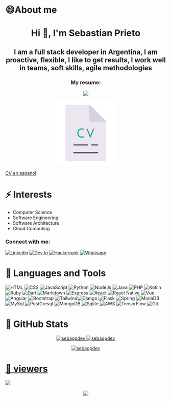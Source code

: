 # 😄About me

<h1 align="center">Hi 👋, I'm Sebastian Prieto</h1>
<h2 align="center">I am a full stack developer in Argentina, I am proactive, flexible, I like to get results, I work well in teams, soft skills, agile methodologies</h2>

<div align="center">
<h3>My resume:</h3>
<img src="https://content.invisioncic.com/p289038/monthly_2020_05/arrow-down.gif.8d9aec7b8f92f2a50a1a64fce1733f3a.gif" height="50px">
  <p>
    <a href="https://github.com/SebaGPDev/SebaGPDev/raw/main/Resume/build/Sebastian_Prieto_CV.pdf" target="blank"></a>
    <img src="./img/cv.gif" height = "200px"/>
  </p>
</div>

<div>
  <a href="https://github.com/SebaGPDev/SebaGPDev/raw/main/Resume-Es/build/Sebastian_Prieto_CV.pdf" target="blank">CV en espanol</a>
</div>

# ⚡ Interests

<ul><li>Computer Science</li><li>Software Engineering</li><li>Software Architecture</li><li>Cloud Computing</li></ul>

<h3 align="left">Connect with me:</h3>

[![Linkedin](https://img.shields.io/badge/LinkedIn-0077B5?style=for-the-badge&logo=linkedin&logoColor=white)](https://linkedin.com/in/sebagpdev) [![Dev.to](https://img.shields.io/badge/dev.to-0A0A0A?style=for-the-badge&logo=devdotto&logoColor=white)](https://dev.to/sebagpdev) [![Hackerrank](https://img.shields.io/badge/-Hackerrank-2EC866?style=for-the-badge&logo=HackerRank&logoColor=white)](https://www.hackerrank.com/sebastianprieto1) [![Whatsapp](https://img.shields.io/badge/WhatsApp-25D366?style=for-the-badge&logo=whatsapp&logoColor=white)](https://api.whatsapp.com/message/WWWU7IW4QKIDP1?autoload=1&app_absent=0)

# 🧰 Languages and Tools

![HTML](https://img.shields.io/badge/HTML5-E34F26?style=for-the-badge&logo=html5&logoColor=white) ![CSS](https://img.shields.io/badge/CSS3-1572B6?style=for-the-badge&logo=css3&logoColor=white) ![JavaScript](https://img.shields.io/badge/JavaScript-323330?style=for-the-badge&logo=javascript&logoColor=F7DF1E) ![Python](https://img.shields.io/badge/Python-14354C?style=for-the-badge&logo=python&logoColor=white) ![NodeJs](https://img.shields.io/badge/Node.js-43853D?style=for-the-badge&logo=node.js&logoColor=white) ![Java](https://img.shields.io/badge/Java-ED8B00?style=for-the-badge&logo=openjdk&logoColor=white) ![PHP](https://img.shields.io/badge/PHP-777BB4?style=for-the-badge&logo=php&logoColor=white) ![Kotlin](https://img.shields.io/badge/Kotlin-0095D5?&style=for-the-badge&logo=kotlin&logoColor=white) ![Ruby](https://img.shields.io/badge/Ruby-CC342D?style=for-the-badge&logo=ruby&logoColor=white) ![Dart](https://img.shields.io/badge/Dart-0175C2?style=for-the-badge&logo=dart&logoColor=white) ![Markdown](https://img.shields.io/badge/Markdown-000000?style=for-the-badge&logo=markdown&logoColor=white) ![Express](https://img.shields.io/badge/Express.js-404D59?style=for-the-badge) ![React](https://img.shields.io/badge/React-20232A?style=for-the-badge&logo=react&logoColor=61DAFB) ![React Native](https://img.shields.io/badge/React_Native-20232A?style=for-the-badge&logo=react&logoColor=61DAFB) ![Vue](https://img.shields.io/badge/Vue.js-35495E?style=for-the-badge&logo=vue.js&logoColor=4FC08D) ![Angular](https://img.shields.io/badge/Angular-DD0031?style=for-the-badge&logo=angular&logoColor=white) ![Bootstrap](https://img.shields.io/badge/Bootstrap-563D7C?style=for-the-badge&logo=bootstrap&logoColor=white) ![Tailwind](https://img.shields.io/badge/Tailwind_CSS-38B2AC?style=for-the-badge&logo=tailwind-css&logoColor=white)![Django](https://img.shields.io/badge/Django-092E20?style=for-the-badge&logo=django&logoColor=white) ![Flask](https://img.shields.io/badge/Flask-000000?style=for-the-badge&logo=flask&logoColor=white) ![Spring](https://img.shields.io/badge/Spring-6DB33F?style=for-the-badge&logo=spring&logoColor=white) ![MariaDB](https://img.shields.io/badge/MariaDB-003545?style=for-the-badge&logo=mariadb&logoColor=white) ![MySql](https://img.shields.io/badge/MySQL-00000F?style=for-the-badge&logo=mysql&logoColor=white) ![PostGresql](https://img.shields.io/badge/PostgreSQL-316192?style=for-the-badge&logo=postgresql&logoColor=white) ![MongoDB](https://img.shields.io/badge/MongoDB-4EA94B?style=for-the-badge&logo=mongodb&logoColor=white) ![Sqlite](https://img.shields.io/badge/SQLite-07405E?style=for-the-badge&logo=sqlite&logoColor=white) ![AWS](https://img.shields.io/badge/Amazon_AWS-232F3E?style=for-the-badge&logo=amazon-aws&logoColor=white) ![TensorFlow](https://img.shields.io/badge/TensorFlow-FF6F00?style=for-the-badge&logo=tensorflow&logoColor=white) ![Git](https://img.shields.io/badge/GIT-E44C30?style=for-the-badge&logo=git&logoColor=white)

# 💯 GitHub Stats

<div align="center">
  <a href="https://github.com/sebagpdev">
  <img height="150em" src="https://github-readme-stats.vercel.app/api/top-langs?username=sebagpdev&show_icons=true&locale=en&layout=compact" alt="sebagpdev"/>
  <img height="150em" src="https://github-readme-stats.vercel.app/api?username=sebagpdev&show_icons=true&locale=en" alt="sebagpdev"/>
  <p><img height="150em" width="100%" src="https://github-readme-streak-stats.herokuapp.com/?user=sebagpdev&" alt="sebagpdev" /></p>
</div>

# 👀 viewers

[![](https://visitcount.itsvg.in/api?id=SebaGPDev&label=Profile%20Views&color=1&icon=0&pretty=true)](https://visitcount.itsvg.in)

<div align="center">
<img src="https://quotes-github-readme.vercel.app/api?quote=The%20only%20way%20to%20go%20fast,%20is%20to%20go%20well&author=Robert%20C.%20Martin&theme=algolia">
</div>
